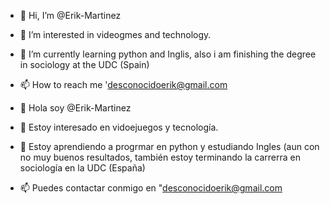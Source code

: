 - 👋 Hi, I’m @Erik-Martinez
- 👀 I’m interested in videogmes and technology.
- 🌱 I’m currently learning python and Inglis, also i am finishing the degree in sociology at the UDC (Spain)
- 📫 How to reach me 'desconocidoerik@gmail.com

- 👋 Hola soy @Erik-Martinez
- 👀 Estoy interesado en vidoejuegos y tecnología.
- 🌱 Estoy aprendiendo a progrmar en python y estudiando Ingles (aun con no muy buenos resultados, también estoy terminando la carrerra en sociología en la UDC (España)
- 📫 Puedes contactar conmigo en "desconocidoerik@gmail.com

<!---
Erik-Martinez/Erik-Martinez is a ✨ special ✨ repository because its `README.md` (this file) appears on your GitHub profile.
You can click the Preview link to take a look at your changes.
--->
